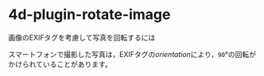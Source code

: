 # 4d-plugin-rotate-image
画像のEXIFタグを考慮して写真を回転するには

スマートフォンで撮影した写真は，EXIFタグの*orientation*により，`90`°の回転がかけられていることがあります。
